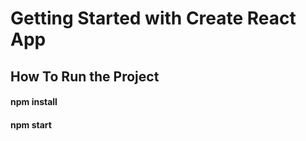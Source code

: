 # Getting Started with Create React App

## How To Run the Project 

#### npm install 
#### npm start
